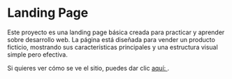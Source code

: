 # Landing Page

Este proyecto es una landing page básica creada para practicar y aprender sobre desarrollo web. La página está diseñada para vender un producto ficticio, mostrando sus características principales y una estructura visual simple pero efectiva.

Si quieres ver cómo se ve el sitio, puedes dar clic [aquí: ](https://robnez44.github.io/LandingPage/).
